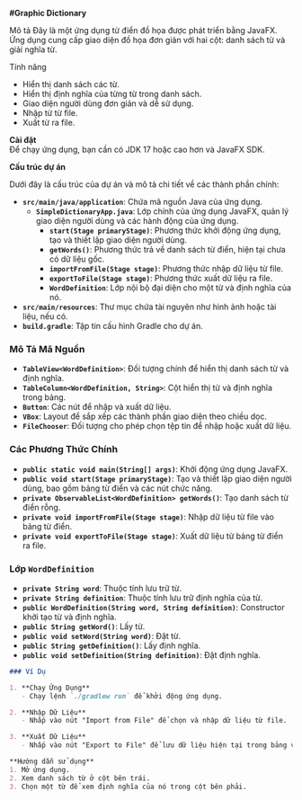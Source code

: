 **#Graphic Dictionary** 

Mô tả
Đây là một ứng dụng từ điển đồ họa được phát triển bằng JavaFX. Ứng dụng cung cấp giao diện đồ họa đơn giản với hai cột: danh sách từ và giải nghĩa từ.

Tính năng
- Hiển thị danh sách các từ.
- Hiển thị định nghĩa của từng từ trong danh sách.
- Giao diện người dùng đơn giản và dễ sử dụng.
- Nhập từ từ file.
- Xuất từ ra file.

**Cài đặt**  
Để chạy ứng dụng, bạn cần có JDK 17 hoặc cao hơn và JavaFX SDK.

**Cấu trúc dự án**

Dưới đây là cấu trúc của dự án và mô tả chi tiết về các thành phần chính:

- **`src/main/java/application`**: Chứa mã nguồn Java của ứng dụng.
  - **`SimpleDictionaryApp.java`**: Lớp chính của ứng dụng JavaFX, quản lý giao diện người dùng và các hành động của ứng dụng. 
    - **`start(Stage primaryStage)`**: Phương thức khởi động ứng dụng, tạo và thiết lập giao diện người dùng.
    - **`getWords()`**: Phương thức trả về danh sách từ điển, hiện tại chưa có dữ liệu gốc.
    - **`importFromFile(Stage stage)`**: Phương thức nhập dữ liệu từ file.
    - **`exportToFile(Stage stage)`**: Phương thức xuất dữ liệu ra file.
    - **`WordDefinition`**: Lớp nội bộ đại diện cho một từ và định nghĩa của nó.
- **`src/main/resources`**: Thư mục chứa tài nguyên như hình ảnh hoặc tài liệu, nếu có.
- **`build.gradle`**: Tập tin cấu hình Gradle cho dự án.

### Mô Tả Mã Nguồn

- **`TableView<WordDefinition>`**: Đối tượng chính để hiển thị danh sách từ và định nghĩa.
- **`TableColumn<WordDefinition, String>`**: Cột hiển thị từ và định nghĩa trong bảng.
- **`Button`**: Các nút để nhập và xuất dữ liệu.
- **`VBox`**: Layout để sắp xếp các thành phần giao diện theo chiều dọc.
- **`FileChooser`**: Đối tượng cho phép chọn tệp tin để nhập hoặc xuất dữ liệu.

### Các Phương Thức Chính

- **`public static void main(String[] args)`**: Khởi động ứng dụng JavaFX.
- **`public void start(Stage primaryStage)`**: Tạo và thiết lập giao diện người dùng, bao gồm bảng từ điển và các nút chức năng.
- **`private ObservableList<WordDefinition> getWords()`**: Tạo danh sách từ điển rỗng.
- **`private void importFromFile(Stage stage)`**: Nhập dữ liệu từ file vào bảng từ điển.
- **`private void exportToFile(Stage stage)`**: Xuất dữ liệu từ bảng từ điển ra file.

### Lớp `WordDefinition`

- **`private String word`**: Thuộc tính lưu trữ từ.
- **`private String definition`**: Thuộc tính lưu trữ định nghĩa của từ.
- **`public WordDefinition(String word, String definition)`**: Constructor khởi tạo từ và định nghĩa.
- **`public String getWord()`**: Lấy từ.
- **`public void setWord(String word)`**: Đặt từ.
- **`public String getDefinition()`**: Lấy định nghĩa.
- **`public void setDefinition(String definition)`**: Đặt định nghĩa.

```markdown
### Ví Dụ

1. **Chạy Ứng Dụng**
   - Chạy lệnh `./gradlew run` để khởi động ứng dụng.

2. **Nhập Dữ Liệu**
   - Nhấp vào nút "Import from File" để chọn và nhập dữ liệu từ file.

3. **Xuất Dữ Liệu**
   - Nhấp vào nút "Export to File" để lưu dữ liệu hiện tại trong bảng vào file.

**Hướng dẫn sử dụng**
1. Mở ứng dụng.
2. Xem danh sách từ ở cột bên trái.
3. Chọn một từ để xem định nghĩa của nó trong cột bên phải.


